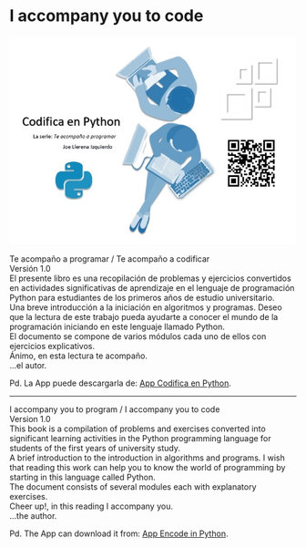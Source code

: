 # I accompany you to code
![Imagen](https://github.com/joellerena/I_accompany_you_to_code/blob/master/images/cep.jpg)

Te acompaño a programar / Te acompaño a codificar <br>
Versión 1.0<br>
El presente libro es una recopilación de problemas y ejercicios convertidos en actividades significativas de aprendizaje en el lenguaje de programación Python para estudiantes de los primeros años de estudio universitario.<br>
Una breve introducción a la iniciación en algoritmos y programas. Deseo que la lectura de este trabajo pueda ayudarte a conocer el mundo de la programación iniciando en este lenguaje llamado Python.<br>
El documento se compone de varios módulos cada uno de ellos con ejercicios explicativos.<br>
Ánimo, en esta lectura te acompaño.<br>
...el autor.

Pd. La App puede descargarla de: 
<a href="http://bit.ly/Cepv1" target="_blank">App Codifica en Python</a>.

*************************************

I accompany you to program / I accompany you to code<br>
Version 1.0<br>
This book is a compilation of problems and exercises converted into significant learning activities in the Python programming language for students of the first years of university study.<br>
A brief introduction to the introduction in algorithms and programs. I wish that reading this work can help you to know the world of programming by starting in this language called Python.<br>
The document consists of several modules each with explanatory exercises.<br>
Cheer up!, in this reading I accompany you.<br>
...the author.

Pd. The App can download it from: 
<a href="http://bit.ly/Cepv1" target="_blank">App Encode in Python</a>.

